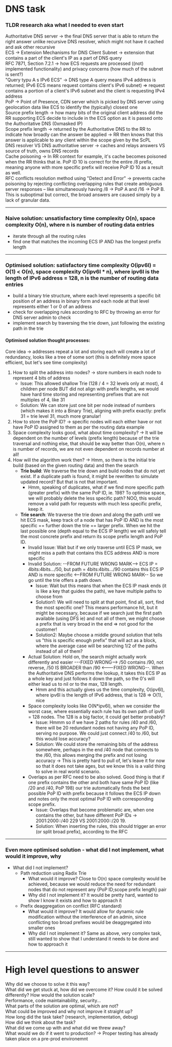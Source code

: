 # DNS task

### TLDR research aka what I needed to even start

Authoritative DNS server -> the final DNS server that is able to return the right answer unlike recursive DNS resolver, which might not have it cached and ask other recursive <br>
ECS -> Extension Mechanisms for DNS Client Subnet -> extension that contains a part of the client's IP as a part of DNS query <br>
RFC 7871, Section 7.2.1 -> how ECS requests are processed ((not) implemented functionality) and privacy concerns (how much of the subnet is sent?) <br>
"Query typu A s IPv6 ECS" -> DNS type A query means IPv4 address is returned; IPv6 ECS means request contains client's IPv6 subnet) => request contains a portion of a client's IPv6 subnet and the client is requesting IPv4 address <br>
PoP -> Point of Presence, CDN server which is picked by DNS server using geolocation data like ECS to identify the (typically) closest one <br>
Source prefix length -> how many bits of the original client address did the RR supporting ECS decide to include in the ECS option as it is passed onto the Authoritative DNS (0xmasked IP) <br>
Scope prefix length -> returned by the Authoritative DNS to the RR to indicate how broadly can the answer be applied -> RR then knows that this answer is applicable to any client within the scope given by the ScPL <br>
DNS resolver VS DNS authoritative server -> caches and relays answers VS source of truth, owns DNS records <br>
Cache poisoning -> In RR context for example, it's cache becomes poisoned when the RR thinks that ie. PoP ID 10 is correct for the entire /8 prefix, meaning anyone with more specific prefix will receive PoP ID 10 as a result as well. <br>
RFC conflicts resolution method using "Detect and Error" -> prevents cache poisoning by rejecting conflicting overlapping rules that create ambiguous server responses – like simultaneously having /8 -> PoP A and /16 -> PoP B. This is suboptimal but correct, the broad answers are caused simply by a lack of granular data.

---

### Naive solution: unsatisfactory time complexity O(n), space complexity O(n), where n is number of routing data entries
- iterate through all the routing rules
- find one that matches the incoming ECS IP AND has the longest prefix length

---

### Optimised solution: satisfactory time complexity O(ipv6l) = O(1) < O(n), space complexity O(ipv6l * n), where ipv6l is the length of IPv6 address = 128, n is the number of routing data entries
- build a binary trie structure, where each level represents a specific bit position of an address in binary form and each node at that level represents either 1 or 0 of an address
- check for overlapping rules according to RFC by throwing an error for DNS server admin to check
- implement search by traversing the trie down, just following the existing path in the trie

#### Optimised solution thought processes:
Core idea -> addresses repeat a lot and storing each will create a lot of redundancy, looks like a tree of some sort (this is definitely more space efficient, but let's see time complexity)

1. How to split the address into nodes? -> store numbers in each node to represent 4 bits of address
   - Issue: This allowed shallow Trie (128 / 4 = 32 levels only at most), 4 children per node BUT did not align with prefix lengths, we would have hard time storing and representing prefixes that are not multiples of 4, like 31
   - Solution: We can store just one bit per node instead of numbers (which makes it into a Binary Trie), aligning with prefix exactly: prefix 31 = trie level 31, much more granular!
2. How to store the PoP ID? -> specific nodes will each either have or not have PoP ID assigned to them as per the routing data example
3. Space complexity looks good, what about time complexity? -> It will be dependent on the number of levels (prefix length) because of the trie traversal and nothing else, that should be way better than O(n), where n is number of records, we are not even dependent on records number at all!
4. How will the algorithm work then? -> Hmm, so there is the initial trie build (based on the given routing data) and then the search
   - **Trie build**: We traverse the trie down and build nodes that do not yet exist. If a duplicate path is found, it might be rewritten to simulate updated record? But that is not that important.
     - Hmm, speaking of duplicates, what if we find more specific path (greater prefix) with the same PoP ID, ie. 198? To optimise space, we will probably delete the less specific path? NOO, this would remove a valid path for requests with much less specific prefix, keep it.
   - **Trie search**: We traverse the trie down and along the path until we hit ECS mask, keep track of a node that has PoP ID AND is the most specific == further down the trie == larger prefix. When we hit the last possible one (depth equal to the ECS IP length) we will safely tell the most concrete prefix and return its scope prefix length and PoP ID.
     - Invalid Issue: Wait but if we only traverse until ECS IP mask, we might miss a path that contains this ECS address AND is more specific
     - Invalid Solution: --FROM FUTURE WRONG MARK--> ECS IP = 4bits:4bits.../50, but path = 4bits:4bits.../90 contains this ECS IP AND is more specific <--FROM FUTURE WRONG MARK-- So we go until the trie offers a path down.
       - Issue: Wait but this means that when the ECS IP mask ends (it is like a key that guides the path), we have multiple paths to choose from
       - Solution1: We will need to split at that point, find all, sort, find the most specific one? This means performance hit, but it might be necessary, because if we search just the first path available (using DFS ie) and not all of them, we might choose a prefix that is very broad in the end => not good for the customer!
       - Solution2: Maybe choose a middle ground solution that tells us "this is specific enough prefix" that will act as a block, where the average case will be searching 1/2 of the paths instead of all of them?
     - Actual Solution: Hold on, the search might actually work differently and easier ---FIXED WRONG--> /50 contains /90, not reverse, /50 IS BROADER than /90 <---FIXED WRONG--. When the Authoritative DNS performs the lookup, it takes this ECS IP as a whole key and just follows it down the path, so the 0's will either lead us to nil or to the max, 128 length. 
       - Hmm and this actually gives us the time complexity, O(ipv6l), where ipv6l is the length of IPv6 address, that is 128 => O(1), nice
     - Space complexity looks like O(N*ipv6l), when we consider the worst case, where essentially each rule has its own path of ipv6l = 128 nodes. The 128 is a big factor, it could get better probably?
       - Issue: Hmmm so if we have 2 paths for rules /40 and /60, there will be 20 redundant nodes not having any PoP ID, serving no purpose. We could just connect /40 to /60, but this would lose accuracy?
       - Solution: We could store the remaining bits of the address somewhere, perhaps in the end /40 node that connects to the /60, this allows merging the prefix and not losing accuracy -> This is pretty hard to pull of, let's leave it for now so that it does not take ages, but we know this is a valid thing to solve in real world scenario.
     - Overlaps as per RFC need to be also solved. Good thing is that if one prefix contains the other and both have same PoP ID (like /20 and /40, PoP 198) our trie automatically finds the best possible PoP ID with prefix because it follows the ECS IP down and notes only the most optimal PoP ID with corresponding scope prefix.
       - Issue: Overlaps that become problematic are, when one contains the other, but have different PoP IDs -> 2001:2000::/40 229 VS 2001:2000::/20 19.
       - Solution: When inserting the rules, this should trigger an error (or split broad prefix), according to the RFC

---

### Even more optimised solution - what did I not implement, what would it improve, why
- What did I not implement?
  - Path reduction using Radix Trie
    - What would it improve? Close to O(n) space complexity would be achieved, because we would reduce the need for redundant nodes that do not represent any {PoP ID;scope prefix length} pair
    - Why did I not implement it? It would be pretty hard, wanted to show I know it exists and how to approach it
  - Prefix deaggregation on conflict (RFC standard)
    - What would it improve? It would allow for dynamic rule modification without the interference of an admin, since conflicting too broad prefixes would be deaggregated into smaller ones
    - Why did I not implement it? Same as above, very complex task, still wanted to show that I understand it needs to be done and how to approach it

---

# High level questions to answer

Why did we choose to solve it this way?<br>
What did we get stuck at, how did we overcome it? How could it be solved differently?
How would the solution scale?<br>
Performance, code maintainability, security...<br>
What parts of the solution are optimal, which are not?<br>
What could be improved and why not improve it straight up?<br>
How long did the task take? (research, implementation, debug)<br>
How did we think about the task?<br>
What did we come up with and what did we threw away?<br>
What would we do if it went to production? -> Proper testing has already taken place on a pre-prod environemnt<br>
